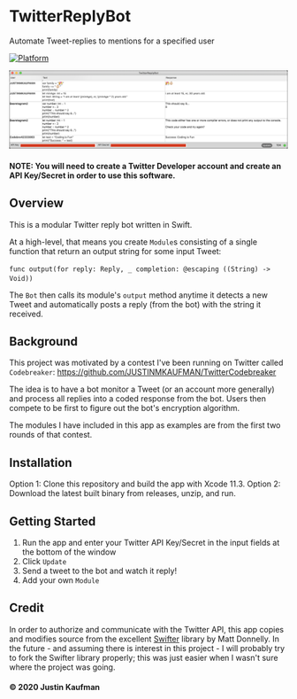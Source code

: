 # TwitterReplyBot
Automate Tweet-replies to mentions for a specified user

<p>
    <a href="https://github.com/JUSTINMKAUFMAN" rel="nofollow"><img src="https://img.shields.io/badge/platform-macOS-blue" alt="Platform" data-canonical-src="https://img.shields.io/badge/platform-macOS-blue" style="max-width:100%;">
    </a>
<p>

<p align="center">
    <img src="/TwitterReplyBot.png" />
</p>

#### NOTE: You will need to create a Twitter Developer account and create an API Key/Secret in order to use this software.

## Overview

This is a modular Twitter reply bot written in Swift.

At a high-level, that means you create `Module`s consisting of a single function that return an output string for some input Tweet:

`func output(for reply: Reply, _ completion: @escaping ((String) -> Void))`

The `Bot` then calls its module's `output` method anytime it detects a new Tweet and automatically posts a reply (from the bot) with the string it received.

## Background

This project was motivated by a contest I've been running on Twitter called `Codebreaker`:
https://github.com/JUSTINMKAUFMAN/TwitterCodebreaker

The idea is to have a bot monitor a Tweet (or an account more generally) and process all replies into a coded response from the bot. Users then compete to be first to figure out the bot's encryption algorithm.

The modules I have included in this app as examples are from the first two rounds of that contest.

## Installation

Option 1: Clone this repository and build the app with Xcode 11.3.
Option 2: Download the latest built binary from releases, unzip, and run.

## Getting Started

1. Run the app and enter your Twitter API Key/Secret in the input fields at the bottom of the window
2. Click `Update`
3. Send a tweet to the bot and watch it reply!
4. Add your own `Module`

## Credit

In order to authorize and communicate with the Twitter API, this app copies and modifies source from the excellent [Swifter]( https://github.com/mattdonnelly/Swifter) library by Matt Donnelly. In the future - and assuming there is interest in this project - I will probably try to fork the Swifter library properly; this was just easier when I wasn't sure where the project was going.

#### © 2020 Justin Kaufman
